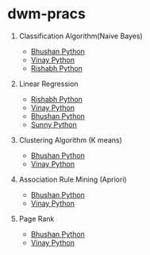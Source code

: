 # dwm-pracs

1. Classification Algorithm(Naive Bayes)
    - [Bhushan Python](https://github.com/bhushan-borole/dwm-pracs/blob/master/naive_bayes/naive_bayes_pandas.py)
    - [Vinay Python](https://github.com/bhushan-borole/dwm-pracs/blob/master/naive_bayes/nb_csv_vinay.py)  
    - [Rishabh Python](https://github.com/bhushan-borole/dwm-pracs/blob/master/naive_bayes/nb_rishabh.py)  
  
2. Linear Regression
    - [Rishabh Python](https://github.com/bhushan-borole/dwm-pracs/tree/master/linear_regression/rishabh)
    - [Vinay Python](https://github.com/vinay-deshmukh/DWM_Codes/blob/master/dwm-linear-regression/lin_reg.py)  
    - [Bhushan Python](https://github.com/bhushan-borole/dwm-pracs/tree/master/linear_regression/bhushan)
    - [Sunny Python](https://github.com/bhushan-borole/dwm-pracs/blob/master/linear_regression/sunny/linear_reg.py)

3. Clustering Algorithm (K means)
    - [Bhushan Python](https://github.com/bhushan-borole/dwm-pracs/blob/master/clustering/kmeans_clustering.py)
    - [Vinay Python](https://github.com/vinay-deshmukh/DWM_Codes/blob/master/dwm-kmeans/kmeans_new.py)

4. Association Rule Mining (Apriori)
   - [Bhushan Python](https://github.com/bhushan-borole/dwm-pracs/tree/master/apriori)
   - [Vinay Python](https://github.com/vinay-deshmukh/DWM_Codes/blob/master/dwm-apriori-algorithm/apriori_new.py)

5. Page Rank
   - [Bhushan Python](https://github.com/bhushan-borole/dwm-pracs/tree/master/pagerank)
   - [Vinay Python](https://github.com/vinay-deshmukh/DWM_Codes/blob/master/dwm-page-rank/page_rank.py)
